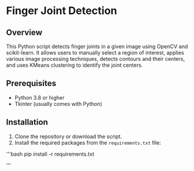 # Finger Joint Detection

## Overview
This Python script detects finger joints in a given image using OpenCV and scikit-learn. It allows users to manually select a region of interest, applies various image processing techniques, detects contours and their centers, and uses KMeans clustering to identify the joint centers.

## Prerequisites
- Python 3.8 or higher 
- Tkinter (usually comes with Python)

## Installation
1. Clone the repository or download the script.
2. Install the required packages from the `requirements.txt` file:

'''bash
pip install -r requirements.txt

'''

